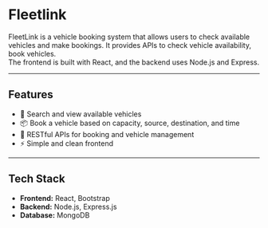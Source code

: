# Fleetlink

FleetLink is a vehicle booking system that allows users to check available vehicles and make bookings.
It provides APIs to check vehicle availability, book vehicles.  
The frontend is built with React, and the backend uses Node.js and Express.

---

## Features

- 🚚 Search and view available vehicles  
- 📦 Book a vehicle based on capacity, source, destination, and time
- 🔄 RESTful APIs for booking and vehicle management  
- ⚡ Simple and clean frontend 

---

## Tech Stack

- **Frontend:** React, Bootstrap  
- **Backend:** Node.js, Express.js  
- **Database:** MongoDB  
